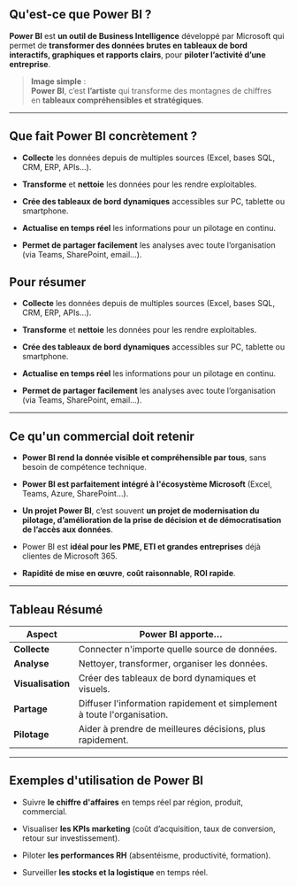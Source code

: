 ## Qu'est-ce que Power BI ?

**Power BI** est **un outil de Business Intelligence** développé par Microsoft qui permet de **transformer des données brutes en tableaux de bord interactifs, graphiques et rapports clairs**, pour **piloter l’activité d’une entreprise**.

> **Image simple** :  
> **Power BI**, c’est **l’artiste** qui transforme des montagnes de chiffres en **tableaux compréhensibles et stratégiques**.

---

## Que fait Power BI concrètement ?

- **Collecte** les données depuis de multiples sources (Excel, bases SQL, CRM, ERP, APIs…).
    
- **Transforme** et **nettoie** les données pour les rendre exploitables.
    
- **Crée des tableaux de bord dynamiques** accessibles sur PC, tablette ou smartphone.
    
- **Actualise en temps réel** les informations pour un pilotage en continu.
    
- **Permet de partager facilement** les analyses avec toute l’organisation (via Teams, SharePoint, email...).

## Pour résumer
- **Collecte** les données depuis de multiples sources (Excel, bases SQL, CRM, ERP, APIs…).
    
- **Transforme** et **nettoie** les données pour les rendre exploitables.
    
- **Crée des tableaux de bord dynamiques** accessibles sur PC, tablette ou smartphone.
    
- **Actualise en temps réel** les informations pour un pilotage en continu.
    
- **Permet de partager facilement** les analyses avec toute l’organisation (via Teams, SharePoint, email...).
    

---

## Ce qu'un commercial doit retenir

- **Power BI rend la donnée visible et compréhensible par tous**, sans besoin de compétence technique.
    
- **Power BI est parfaitement intégré à l'écosystème Microsoft** (Excel, Teams, Azure, SharePoint...).
    
- **Un projet Power BI**, c’est souvent **un projet de modernisation du pilotage, d’amélioration de la prise de décision et de démocratisation de l’accès aux données**.
    

- Power BI est **idéal pour les PME, ETI et grandes entreprises** déjà clientes de Microsoft 365.  
- **Rapidité de mise en œuvre**, **coût raisonnable**, **ROI rapide**.

---

## Tableau Résumé

|Aspect|Power BI apporte…|
|---|---|
|**Collecte**|Connecter n'importe quelle source de données.|
|**Analyse**|Nettoyer, transformer, organiser les données.|
|**Visualisation**|Créer des tableaux de bord dynamiques et visuels.|
|**Partage**|Diffuser l'information rapidement et simplement à toute l'organisation.|
|**Pilotage**|Aider à prendre de meilleures décisions, plus rapidement.|

---

## Exemples d'utilisation de Power BI

- Suivre **le chiffre d'affaires** en temps réel par région, produit, commercial.
    
- Visualiser **les KPIs marketing** (coût d’acquisition, taux de conversion, retour sur investissement).
    
- Piloter **les performances RH** (absentéisme, productivité, formation).
    
- Surveiller **les stocks et la logistique** en temps réel.